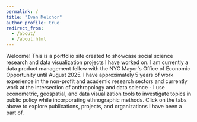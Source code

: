 ```yaml
---
permalink: /
title: "Ivan Melchor"
author_profile: true
redirect_from: 
  - /about/
  - /about.html
---
```


Welcome! This is a portfolio site created to showcase social science research and data visualization projects I have worked on. I am currently a data product management fellow with the NYC Mayor's Office of Economic Opportunity until August 2025. I have approximately 5 years of work experience in the non-profit and academic research sectors and currently work at the intersection of anthropology and data science - I use econometric, geospatial, and data visualization tools to investigate topics in public policy while incorporating ethnographic methods. Click on the tabs above to explore publications, projects, and organizations I have been a part of.



